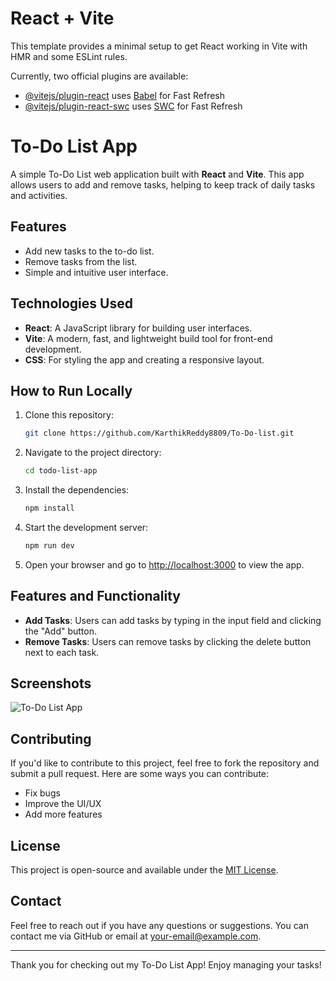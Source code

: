 # React + Vite

This template provides a minimal setup to get React working in Vite with HMR and some ESLint rules.

Currently, two official plugins are available:

- [@vitejs/plugin-react](https://github.com/vitejs/vite-plugin-react/blob/main/packages/plugin-react/README.md) uses [Babel](https://babeljs.io/) for Fast Refresh
- [@vitejs/plugin-react-swc](https://github.com/vitejs/vite-plugin-react-swc) uses [SWC](https://swc.rs/) for Fast Refresh
# To-Do List App

A simple To-Do List web application built with **React** and **Vite**. This app allows users to add and remove tasks, helping to keep track of daily tasks and activities.

## Features

- Add new tasks to the to-do list.
- Remove tasks from the list.
- Simple and intuitive user interface.

## Technologies Used

- **React**: A JavaScript library for building user interfaces.
- **Vite**: A modern, fast, and lightweight build tool for front-end development.
- **CSS**: For styling the app and creating a responsive layout.

## How to Run Locally

1. Clone this repository:
    ```bash
    git clone https://github.com/KarthikReddy8809/To-Do-list.git
    ```

2. Navigate to the project directory:
    ```bash
    cd todo-list-app
    ```

3. Install the dependencies:
    ```bash
    npm install
    ```

4. Start the development server:
    ```bash
    npm run dev
    ```

5. Open your browser and go to [http://localhost:3000](http://localhost:3000) to view the app.

## Features and Functionality

- **Add Tasks**: Users can add tasks by typing in the input field and clicking the "Add" button.
- **Remove Tasks**: Users can remove tasks by clicking the delete button next to each task.

## Screenshots

![To-Do List App](./screenshots/todo-app.png)

## Contributing

If you'd like to contribute to this project, feel free to fork the repository and submit a pull request. Here are some ways you can contribute:

- Fix bugs
- Improve the UI/UX
- Add more features

## License

This project is open-source and available under the [MIT License](LICENSE).

## Contact

Feel free to reach out if you have any questions or suggestions. You can contact me via GitHub or email at [your-email@example.com](mailto:your-email@example.com).

---

Thank you for checking out my To-Do List App! Enjoy managing your tasks!
